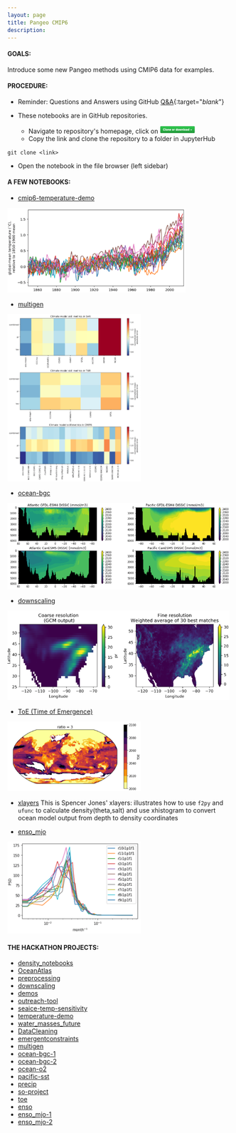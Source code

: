 ```yaml
---
layout: page
title: Pangeo CMIP6
description: 
---
```


#### GOALS: 
Introduce some new Pangeo methods using CMIP6 data for examples.

#### PROCEDURE:
- Reminder: Questions and Answers using GitHub [Q&A](/pages/issues.html){:target="_blank_"}
  
- These notebooks are in GitHub repositories. 
  - Navigate to repository's homepage, click on <img src="/assets/clone.png" width="80">
  - Copy the link and clone the repository to a folder in JupyterHub 
```
git clone <link>
```
  - Open the notebook in the file browser (left sidebar)

#### A FEW NOTEBOOKS:
- [cmip6-temperature-demo](https://github.com/hdrake/cmip6-temperature-demo/blob/master/notebooks/00_calculate_simulated_global_warming.ipynb)
<p align="left"><img src="/assets/hdrake.png" width="400"></p>

- [multigen](https://github.com/hdrake/cmip6hack-multigen/blob/master/notebooks/1_multigenerational_skill_seasonal.ipynb)
<p align="left"><img src="/assets/multigen.png" width="300"></p>

- [ocean-bgc](https://github.com/mfreilich1/cmip6hack-ocean-bgc/blob/master/notebooks/jml_dissic_prereg_allmodels.ipynb)
<p align="left"><img src="/assets/dissic.png" width="500"></p>

- [downscaling](https://github.com/EricKeenan/cmip6-downscalling/blob/master/notebooks/implement_MACA.ipynb)
<p align="left"><img src="/assets/MACA.png" width="500"></p>

- [ToE (Time of Emergence)](https://github.com/darothen/cmip6hack-toe/blob/master/notebooks)
<p align="left"><img src="/assets/ToE.png" width="300"></p>

- [xlayers](https://github.com/cspencerjones/xlayers/blob/master/notebooks/Test_Packaging.ipynb)
This is Spencer Jones' xlayers: illustrates how to use `f2py` and `ufunc` to calculate density(theta,salt) and use xhistogram to convert ocean model output from depth to density coordinates

- [enso_mjo](https://github.com/judithberner/enso_mjo_cmip6/blob/master/notebooks/enso_mjo_cmip6_judith.ipynb)
<p align="left"><img src="/assets/enso_mjo.png" width="300"></p>

#### THE HACKATHON PROJECTS:
- [density_notebooks](https://github.com/cspencerjones/cmip6_density_notebooks)
- [OceanAtlas](https://github.com/sridge/CMIP6_OceanAtlas)
- [preprocessing](https://github.com/jbusecke/cmip6_preprocessing)
- [downscaling](https://github.com/EricKeenan/cmip6-downscalling)
- [demos](https://github.com/jbusecke/cmip6-hackathon-demos)
- [outreach-tool](https://github.com/tusharkh/cmip6-outreach-tool)
- [seaice-temp-sensitivity](https://github.com/smithmadisonm/cmip6-seaice-temp-sensitivity)
- [temperature-demo](https://github.com/hdrake/cmip6-temperature-demo)
- [water_masses_future](https://github.com/raphaeldussin/cmip6hack_water_masses_future)
- [DataCleaning](https://github.com/naomi-henderson/cmip6hack-DataCleaning)
- [emergentconstraints](https://github.com/islasimpson/cmip6hack-emergentconstraints)
- [multigen](https://github.com/hdrake/cmip6hack-multigen)
- [ocean-bgc-1](https://github.com/jbusecke/cmip6hack-ocean-bgc)
- [ocean-bgc-2](https://github.com/mfreilich1/cmip6hack-ocean-bgc)
- [ocean-o2](https://github.com/matt-long/cmip6hack-ocean-o2)
- [pacific-sst](https://github.com/rcjwills/cmip6hack-pacific-sst)
- [precip](https://github.com/apendergrass/cmip6hack-precip)
- [so-project](https://github.com/s-ragen/cmip6hack-so-project)
- [toe](https://github.com/darothen/cmip6hack-toe)
- [enso](https://github.com/judithberner/enso_cmip6)
- [enso_mjo-1](https://github.com/aneeshcs/enso_mjo_cmip6)
- [enso_mjo-2](https://github.com/judithberner/enso_mjo_cmip6)


